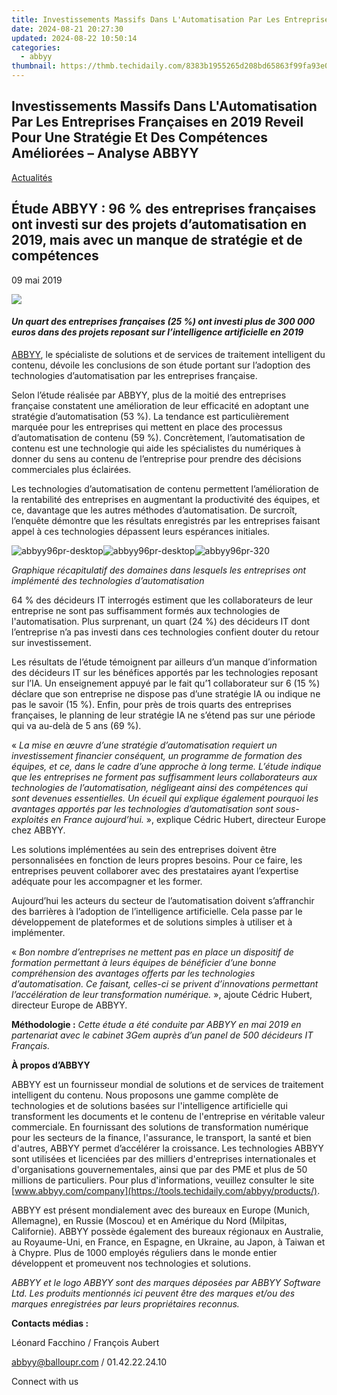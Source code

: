 ```yaml
---
title: Investissements Massifs Dans L'Automatisation Par Les Entreprises Françaises en 2019 Reveil Pour Une Stratégie Et Des Compétences Améliorées – Analyse ABBYY
date: 2024-08-21 20:27:30
updated: 2024-08-22 10:50:14
categories:
  - abbyy
thumbnail: https://thmb.techidaily.com/8383b1955265d208bd65863f99fa93e0506dbf01fc1cf31d37490fb679a3c33d.png
---
```


## Investissements Massifs Dans L'Automatisation Par Les Entreprises Françaises en 2019 Reveil Pour Une Stratégie Et Des Compétences Améliorées – Analyse ABBYY

[Actualités](https://tools.techidaily.com/abbyy/products/)

## Étude ABBYY : 96 % des entreprises françaises ont investi sur des projets d’automatisation en 2019, mais avec un manque de stratégie et de compétences

09 mai 2019

![](https://content.abbyy.com/-/media/project/abbyy/abbyy/branchtemplates/shutterstock_1272462163_1296-x-729.jpg?h=729&iar=0&w=1296)

#### _Un quart des entreprises françaises (25 %) ont investi plus de 300 000 euros dans des projets reposant sur l’intelligence artificielle en 2019_

  
[ABBYY](https://tools.techidaily.com/abbyy/products/), le spécialiste de solutions et de services de traitement intelligent du contenu, dévoile les conclusions de son étude portant sur l’adoption des technologies d’automatisation par les entreprises française.

Selon l’étude réalisée par ABBYY, plus de la moitié des entreprises française constatent une amélioration de leur efficacité en adoptant une stratégie d’automatisation (53 %). La tendance est particulièrement marquée pour les entreprises qui mettent en place des processus d’automatisation de contenu (59 %). Concrètement, l’automatisation de contenu est une technologie qui aide les spécialistes du numériques à donner du sens au contenu de l’entreprise pour prendre des décisions commerciales plus éclairées.

Les technologies d’automatisation de contenu permettent l’amélioration de la rentabilité des entreprises en augmentant la productivité des équipes, et ce, davantage que les autres méthodes d’automatisation. De surcroît, l’enquête démontre que les résultats enregistrés par les entreprises faisant appel à ces technologies dépassent leurs espérances initiales.

![abbyy96pr-desktop](https://static1.abbyy.com/abbyycommedia/22494/01a-abbyy96pr-desktop.jpg)![abbyy96pr-desktop](https://static1.abbyy.com/abbyycommedia/22494/01a-abbyy96pr-desktop.jpg)![abbyy96pr-320](https://static1.abbyy.com/abbyycommedia/22495/01b-abbyy96pr-320.jpg)

_Graphique récapitulatif des domaines dans lesquels les entreprises ont implémenté des technologies d’automatisation_

64 % des décideurs IT interrogés estiment que les collaborateurs de leur entreprise ne sont pas suffisamment formés aux technologies de l'automatisation. Plus surprenant, un quart (24 %) des décideurs IT dont l’entreprise n’a pas investi dans ces technologies confient douter du retour sur investissement.

Les résultats de l’étude témoignent par ailleurs d’un manque d’information des décideurs IT sur les bénéfices apportés par les technologies reposant sur l’IA. Un enseignement appuyé par le fait qu’1 collaborateur sur 6 (15 %) déclare que son entreprise ne dispose pas d’une stratégie IA ou indique ne pas le savoir (15 %). Enfin, pour près de trois quarts des entreprises françaises, le planning de leur stratégie IA ne s’étend pas sur une période qui va au-delà de 5 ans (69 %).

« _La mise en œuvre d’une stratégie d’automatisation requiert un investissement financier conséquent, un programme de formation des équipes, et ce, dans le cadre d’une approche à long terme. L’étude indique que les entreprises ne forment pas suffisamment leurs collaborateurs aux technologies de l’automatisation, négligeant ainsi des compétences qui sont devenues essentielles. Un écueil qui explique également pourquoi les avantages apportés par les technologies d’automatisation sont sous-exploités en France aujourd’hui._ », explique Cédric Hubert, directeur Europe chez ABBYY.

Les solutions implémentées au sein des entreprises doivent être personnalisées en fonction de leurs propres besoins. Pour ce faire, les entreprises peuvent collaborer avec des prestataires ayant l’expertise adéquate pour les accompagner et les former.

Aujourd’hui les acteurs du secteur de l’automatisation doivent s’affranchir des barrières à l’adoption de l’intelligence artificielle. Cela passe par le développement de plateformes et de solutions simples à utiliser et à implémenter.

« _Bon nombre d’entreprises ne mettent pas en place un dispositif de formation permettant à leurs équipes de bénéficier d’une bonne compréhension des avantages offerts par les technologies d’automatisation. Ce faisant, celles-ci se privent d’innovations permettant l’accélération de leur transformation numérique._  », ajoute Cédric Hubert, directeur Europe de ABBYY.

  
**Méthodologie :** _Cette étude a été conduite par ABBYY en mai 2019 en partenariat avec le cabinet 3Gem auprès d’un panel de 500 décideurs IT Français._

  
**À propos d’ABBYY**

ABBYY est un fournisseur mondial de solutions et de services de traitement intelligent du contenu. Nous proposons une gamme complète de technologies et de solutions basées sur l'intelligence artificielle qui transforment les documents et le contenu de l'entreprise en véritable valeur commerciale. En fournissant des solutions de transformation numérique pour les secteurs de la finance, l'assurance, le transport, la santé et bien d'autres, ABBYY permet d’accélérer la croissance. Les technologies ABBYY sont utilisées et licenciées par des milliers d'entreprises internationales et d'organisations gouvernementales, ainsi que par des PME et plus de 50 millions de particuliers. Pour plus d'informations, veuillez consulter le site [www.abbyy.com/company](https://tools.techidaily.com/abbyy/products/).

ABBYY est présent mondialement avec des bureaux en Europe (Munich, Allemagne), en Russie (Moscou) et en Amérique du Nord (Milpitas, Californie). ABBYY possède également des bureaux régionaux en Australie, au Royaume-Uni, en France, en Espagne, en Ukraine, au Japon, à Taiwan et à Chypre. Plus de 1000 employés réguliers dans le monde entier développent et promeuvent nos technologies et solutions.

_ABBYY et le logo ABBYY sont des marques déposées par ABBYY Software Ltd. Les produits mentionnés ici peuvent être des marques et/ou des marques enregistrées par leurs propriétaires reconnus._

  
**Contacts médias :**

Léonard Facchino / François Aubert

[abbyy@balloupr.com](https://tools.techidaily.com/abbyy/products/) / 01.42.22.24.10  
  
Connect with us

<ins class="adsbygoogle"
     style="display:block"
     data-ad-format="autorelaxed"
     data-ad-client="ca-pub-7571918770474297"
     data-ad-slot="1223367746"></ins>



<ins class="adsbygoogle"
     style="display:block"
     data-ad-client="ca-pub-7571918770474297"
     data-ad-slot="8358498916"
     data-ad-format="auto"
     data-full-width-responsive="true"></ins>
